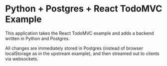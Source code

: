 # Python + Postgres + React TodoMVC Example

This application takes the React TodoMVC example and adds a backend written in
Python and Postgres.

All changes are immediately stored in Postgres (instead of browser localStorage
as in the upstream example), and then streamed out to clients via websockets.

